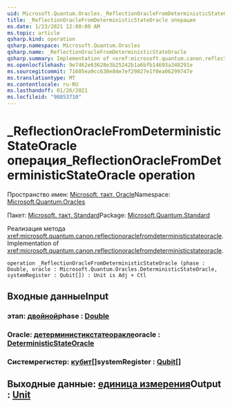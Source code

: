 ```yaml
---
uid: Microsoft.Quantum.Oracles._ReflectionOracleFromDeterministicStateOracle
title: _ReflectionOracleFromDeterministicStateOracle операция
ms.date: 1/23/2021 12:00:00 AM
ms.topic: article
qsharp.kind: operation
qsharp.namespace: Microsoft.Quantum.Oracles
qsharp.name: _ReflectionOracleFromDeterministicStateOracle
qsharp.summary: Implementation of <xref:microsoft.quantum.canon.reflectionoraclefromdeterministicstateoracle>.
ms.openlocfilehash: 9e7462e63628e3b25242b1a6bfb14693a348291e
ms.sourcegitcommit: 71605ea9cc630e84e7ef29027e1f0ea06299747e
ms.translationtype: MT
ms.contentlocale: ru-RU
ms.lasthandoff: 01/26/2021
ms.locfileid: "98853710"
---
```

# <a name="_reflectionoraclefromdeterministicstateoracle-operation"></a><span data-ttu-id="b7a73-102">_ReflectionOracleFromDeterministicStateOracle операция</span><span class="sxs-lookup"><span data-stu-id="b7a73-102">_ReflectionOracleFromDeterministicStateOracle operation</span></span>

<span data-ttu-id="b7a73-103">Пространство имен: [Microsoft. такт. Oracle](xref:Microsoft.Quantum.Oracles)</span><span class="sxs-lookup"><span data-stu-id="b7a73-103">Namespace: [Microsoft.Quantum.Oracles](xref:Microsoft.Quantum.Oracles)</span></span>

<span data-ttu-id="b7a73-104">Пакет: [Microsoft. такт. Standard](https://nuget.org/packages/Microsoft.Quantum.Standard)</span><span class="sxs-lookup"><span data-stu-id="b7a73-104">Package: [Microsoft.Quantum.Standard](https://nuget.org/packages/Microsoft.Quantum.Standard)</span></span>


<span data-ttu-id="b7a73-105">Реализация метода <xref:microsoft.quantum.canon.reflectionoraclefromdeterministicstateoracle>.</span><span class="sxs-lookup"><span data-stu-id="b7a73-105">Implementation of <xref:microsoft.quantum.canon.reflectionoraclefromdeterministicstateoracle>.</span></span>

```qsharp
operation _ReflectionOracleFromDeterministicStateOracle (phase : Double, oracle : Microsoft.Quantum.Oracles.DeterministicStateOracle, systemRegister : Qubit[]) : Unit is Adj + Ctl
```


## <a name="input"></a><span data-ttu-id="b7a73-106">Входные данные</span><span class="sxs-lookup"><span data-stu-id="b7a73-106">Input</span></span>

### <a name="phase--double"></a><span data-ttu-id="b7a73-107">этап: [двойной](xref:microsoft.quantum.lang-ref.double)</span><span class="sxs-lookup"><span data-stu-id="b7a73-107">phase : [Double](xref:microsoft.quantum.lang-ref.double)</span></span>




### <a name="oracle--deterministicstateoracle"></a><span data-ttu-id="b7a73-108">Oracle: [детерминистикстатеоракле](xref:Microsoft.Quantum.Oracles.DeterministicStateOracle)</span><span class="sxs-lookup"><span data-stu-id="b7a73-108">oracle : [DeterministicStateOracle](xref:Microsoft.Quantum.Oracles.DeterministicStateOracle)</span></span>




### <a name="systemregister--qubit"></a><span data-ttu-id="b7a73-109">Системрегистер: [кубит](xref:microsoft.quantum.lang-ref.qubit)[]</span><span class="sxs-lookup"><span data-stu-id="b7a73-109">systemRegister : [Qubit](xref:microsoft.quantum.lang-ref.qubit)[]</span></span>





## <a name="output--unit"></a><span data-ttu-id="b7a73-110">Выходные данные: [единица измерения](xref:microsoft.quantum.lang-ref.unit)</span><span class="sxs-lookup"><span data-stu-id="b7a73-110">Output : [Unit](xref:microsoft.quantum.lang-ref.unit)</span></span>

